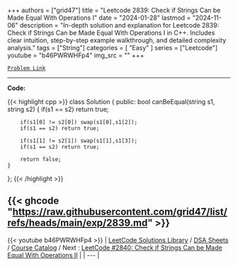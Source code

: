 
+++
authors = ["grid47"]
title = "Leetcode 2839: Check if Strings Can be Made Equal With Operations I"
date = "2024-01-28"
lastmod = "2024-11-06"
description = "In-depth solution and explanation for Leetcode 2839: Check if Strings Can be Made Equal With Operations I in C++. Includes clear intuition, step-by-step example walkthrough, and detailed complexity analysis."
tags = ["String"]
categories = [
    "Easy"
]
series = ["Leetcode"]
youtube = "b46PWRWHFp4"
img_src = ""
+++



[`Problem Link`](https://leetcode.com/problems/check-if-strings-can-be-made-equal-with-operations-i/description/)

---
**Code:**

{{< highlight cpp >}}
class Solution {
public:
    bool canBeEqual(string s1, string s2) {
        if(s1 == s2) return true;
        
        if(s1[0] != s2[0]) swap(s1[0],s1[2]);
        if(s1 == s2) return true;
        
        if(s1[1] != s2[1]) swap(s1[1],s1[3]);
        if(s1 == s2) return true;
        
        return false;
    }
};
{{< /highlight >}}

{{< ghcode "https://raw.githubusercontent.com/grid47/list/refs/heads/main/exp/2839.md" >}}
---
{{< youtube b46PWRWHFp4 >}}
| [LeetCode Solutions Library](https://grid47.xyz/leetcode/) / [DSA Sheets](https://grid47.xyz/sheets/) / [Course Catalog](https://grid47.xyz/courses/) / Next : [LeetCode #2840: Check if Strings Can be Made Equal With Operations II](https://grid47.xyz/leetcode/solution-2840-check-if-strings-can-be-made-equal-with-operations-ii/) |
| --- |
